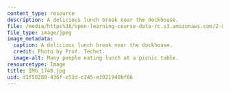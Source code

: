 ```yaml
---
content_type: resource
description: A delicious lunch break near the dockhouse.
file: /media/https%3A/open-learning-course-data-rc.s3.amazonaws.com/2-011-introduction-to-ocean-science-and-engineering-spring-2006/d1f50280436fe53dc245e3021940bf66_IMG_1740.jpg
file_type: image/jpeg
image_metadata:
  caption: A delicious lunch break near the dockhouse.
  credit: Photo by Prof. Techet.
  image-alt: Many people eating lunch at a picnic table.
resourcetype: Image
title: IMG_1740.jpg
uid: d1f50280-436f-e53d-c245-e3021940bf66
---
```

